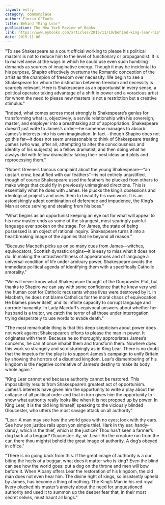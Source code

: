```yaml
---
layout: entry
category: commonplace
author: Fintan O'Toole
title: Behind *King Lear*
publication: The New York Review of Books
link: https://www.nybooks.com/articles/2015/11/19/behind-king-lear-history-revealed/
date: 2015-11-06
---
```


"To see Shakespeare as a court official working to please his political masters is not to reduce him to the level of functionary or propagandist. It is to marvel anew at the ways in which he could use even such humbling demands as sources of imaginative energy. Though it may be incidental to his purpose, Shapiro effectively overturns the Romantic conception of the artist as the champion of freedom over necessity. We begin to see a Shakespeare for whom the distinction between freedom and necessity is scarcely relevant. Here is Shakespeare as an opportunist in every sense, a political operator taking advantage of a shift in power and a voracious artist for whom the need to please new masters is not a restriction but a creative stimulus."

"Indeed, what comes across most strongly is Shakespeare’s genius for transforming what is, objectively, a servile relationship with his sovereign, master, and employer into a breathtaking act of appropriation. Shakespeare doesn’t just write to James’s order—he somehow manages to absorb James’s interests into his own imagination. In fact—though Shapiro does not go this far—it does not seem unreasonable to think of Shakespeare treating James (who was, after all, attempting to alter the consciousness and identity of his subjects) as a fellow dramatist, and then doing what he always did with fellow dramatists: taking their best ideas and plots and reprocessing them."

"Robert Greene’s famous complaint about the young Shakespeare—“an upstart crow, beautified with our feathers”—is not entirely unjustified, though of course Shakespeare used the feathers he plucked from others to make wings that could fly in previously unimagined directions. This is essentially what he does with James. He plucks the king’s obsessions and ideological projects and uses them to beautify his own work. It is an astonishingly adept combination of deference and impudence, the King’s Man at once serving and stealing from his boss."
 
"What begins as an opportunist keeping an eye out for what will appeal to his new master ends as some of the strangest, most searingly painful language ever spoken on the stage. For James, the state of being possessed is an object of rational inquiry. Shakespeare turns it into a heartbreaking image of the agonies that lie beyond all reason."

"Because Macbeth picks up on so many cues from James—witches, equivocators, Scottish dynastic origins—it is easy to miss what it does not do. In making the untrustworthiness of appearances and of language a universal condition of life under arbitrary power, Shakespeare avoids the immediate political agenda of identifying them with a specifically Catholic amorality."

"We will never know what Shakespeare thought of the Gunpowder Plot, but thanks to Shapiro we can say with some confidence that he knew very well the human cost for Catholic recusants whose lives were destroyed by it. In Macbeth, he does not blame Catholics for the moral chaos of equivocation. He blames power itself, and its infinite capacity to corrupt language and corrode humanity. In Lady Macduff’s equivocal answers about whether her husband is a traitor, we catch the terror of all those under interrogation trying desperately to use words to evade death."

"The most remarkable thing is that this deep skepticism about power does not work against Shakespeare’s efforts to please the man in power. It originates with them. Because he so thoroughly appropriates James’s concerns, he can at once inhabit them and transform them. Nowhere does this work so strangely and so disturbingly as in King Lear. There is no doubt that the impetus for the play is to support James’s campaign to unify Britain by showing the horrors of a disunited kingdom. Lear’s dismembering of his kingdom is the negative correlative of James’s destiny to make its body whole again."

"King Lear cannot end because authority cannot be restored. This impossibility results from Shakespeare’s greatest act of opportunism. James’s interests have given him the opportunity to write a play about the collapse of all political order and that in turn gives him the opportunity to show what authority really looks like when it is not propped up by power. In King Lear, it is the old king himself, speaking to the viciously blinded Gloucester, who utters the most savage attack on all authority"

"Lear: A man may see how the world goes with no eyes; look with thy ears. See how yon justice rails upon yon simple thief. Hark in thy ear: handy-dandy, which is the thief, which is the justice? Thou has’t seen a farmer’s dog bark at a beggar? Gloucester: Ay, sir. Lear: An the creature run from the cur, there thou mightst behold the great image of authority. A dog’s obeyed in office."

"There is no going back from this. If the great image of authority is a cur biting the heels of a beggar, what does it matter who is king? Even the blind can see how the world goes: put a dog on the throne and men will bow before it. When Albany offers Lear the restoration of his kingdom, the old man does not even hear him. The divine right of kings, so insistently upheld by James, has become a thing of nothing. The King’s Man in his red royal livery plucked his master’s anxiety about the need for unquestioned authority and used it to summon up the deeper fear that, in their most secret selves, must haunt all kings."
